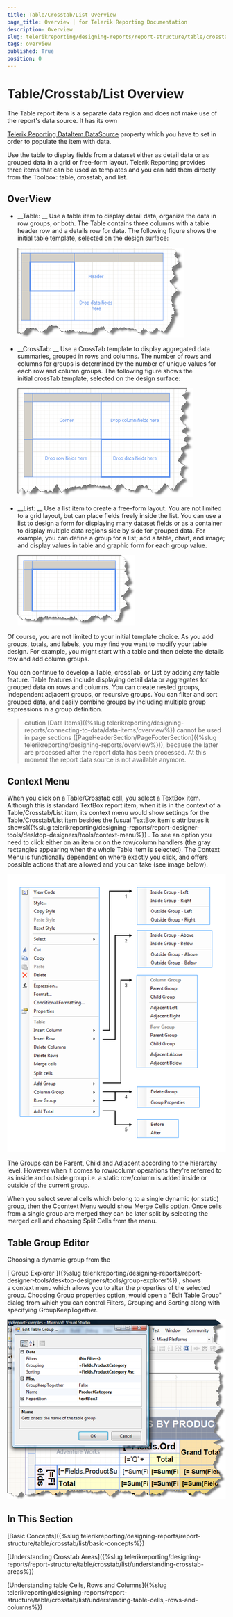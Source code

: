 ```yaml
---
title: Table/Crosstab/List Overview
page_title: Overview | for Telerik Reporting Documentation
description: Overview
slug: telerikreporting/designing-reports/report-structure/table/crosstab/list/overview
tags: overview
published: True
position: 0
---
```


# Table/Crosstab/List Overview



The Table report item is a separate data region and does not make use of the report's data source. It has its own
        
[Telerik.Reporting.DataItem.DataSource](/reporting/api/Telerik.Reporting.DataItem#Telerik_Reporting_DataItem_DataSource)
 property which you have to set in order to populate the item with data.
      


Use the table to display fields from a dataset either as detail data or as grouped data in a grid or free-form layout. Telerik Reporting provides three items that can be used as templates and you can add them directly from the Toolbox: table, crosstab, and list.


## OverView

* __Table:
__ Use a table item to display detail data, organize the data in row groups, or both. The Table contains three columns with a table header row and a details row for data. The following figure shows the initial table template, selected on the design surface:
              
  
  ![](images/table1.png)

* __CrossTab:
__ Use a CrossTab template to display aggregated data summaries, grouped in rows and columns. The number of rows and columns for groups is determined by the number of unique values for each row and column groups. The following figure shows the initial crossTab template, selected on the design surface:
              
  
  ![](images/table2.png)

* __List:
__ Use a list item to create a free-form layout. You are not limited to a grid layout, but can place fields freely inside the list. You can use a list to design a form for displaying many dataset fields or as a container to display multiple data regions side by side for grouped data. For example, you can define a group for a list; add a table, chart, and image; and display values in table and graphic form for each group value.
              
  
  ![](images/table3.png)

Of course, you are not limited to your initial template choice. As you add groups, totals, and labels, you may find you want to modify your table design. For example, you might start with a table and then delete the details row and add column groups.


You can continue to develop a Table, crossTab, or List by adding any table feature. Table features include displaying detail data or aggregates for grouped data on rows and columns. You can create nested groups, independent adjacent groups, or recursive groups. You can filter and sort grouped data, and easily combine groups by including multiple group expressions in a group definition.


>caution [Data Items]({%slug telerikreporting/designing-reports/connecting-to-data/data-items/overview%}) cannot be used in page sections ([PageHeaderSection/PageFooterSection]({%slug telerikreporting/designing-reports/overview%})), because the latter are processed            after the report data has been processed. At this moment the report data source is not available anymore.          


## Context Menu

When you click on a Table/Crosstab cell, you select a TextBox item. Although this is standard TextBox report item, when it is in the context of a Table/Crosstab/List item, its context menu would show settings for the Table/Crosstab/List item besides the 
[usual TextBox item's attributes it shows]({%slug telerikreporting/designing-reports/report-designer-tools/desktop-designers/tools/context-menu%})
. 
          To see an option you need to click either on an item or on the row/column handlers (the gray rectangles appearing when the whole Table item is selected). The Context Menu is functionally dependent on where exactly you click, and offers possible actions that are allowed and you can take (see image below).
        
  
  ![](images/CrossTabContextMenu2.png)

The Groups can be Parent, Child and Adjacent according to the hierarchy level. However when it comes to row/column operations they're referred to as inside and outside group i.e. a static row/column is added inside or outside of the current group.


When you select several cells which belong to a single dynamic (or static) group, then the Ccontext Menu would show Merge Cells option. Once cells from a single group are merged they can be later split by selecting the merged cell and choosing Split Cells from the menu.


## Table Group Editor

Choosing a dynamic group from the
          
[
            Group
            Explorer
          ]({%slug telerikreporting/designing-reports/report-designer-tools/desktop-designers/tools/group-explorer%})
, shows a context menu which allows you to alter the
          properties of the selected group. Choosing Group properties option,
          would open a "Edit Table Group" dialog from which you can control
          Filters, Grouping and Sorting along with specifying GroupKeepTogether.
        
  
  ![](images/TableGroupEditor.png)

## In This Section

[Basic Concepts]({%slug telerikreporting/designing-reports/report-structure/table/crosstab/list/basic-concepts%})


[Understanding Crosstab Areas]({%slug telerikreporting/designing-reports/report-structure/table/crosstab/list/understanding-crosstab-areas%})


[Understanding table Cells, Rows and Columns]({%slug telerikreporting/designing-reports/report-structure/table/crosstab/list/understanding-table-cells,-rows-and-columns%})

